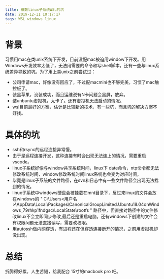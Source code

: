 ```yaml
---
title: 细数linux子系统WSL的坑
date: 2019-12-11 10:17:17
tags: WSL windows linux
---
```

# 背景

习惯用mac在类unix系统下开发，目前没配mac被迫用window下开发。用Windows开发效率太低了，无法用需要的命令和写shell脚本，还有一些与linux系统差异导致的坑。为了用上类unix之前尝试过：

* 公司申请mac，好像没有回应了，不过配macmini也不够完美，习惯了mac触控板了。
* 装黑苹果，没装成功，而且运维说有N卡问题会黑屏，放弃。
* 装unbuntu虚拟机，太卡了。还有虚拟机无法启动的情况。
* wsl目前最好的方案，估计是比较新的技术，有一些坑，而且坑的解决方案不好找。

# 具体的坑

* ssh和rsync的远程连接异常慢。
* 由于是远程连接开发，这种连接有时会出现无法连上的情况，需要重启vscode。
* linux子系统好像与window共享系统时间，linux下 date命令，ntp命令都无法修改系统时间，window修改系统时间linux系统也会变为对应时间。
* 毕竟是linux子系统的文件路径，在svn和日志中有一些文件路径会出现无法找到的情况。
* linux子系统中windows硬盘会被挂载在mnt目录下，反过来linux的文件会放在windows的 " C:\Users\<用户名>\AppData\Local\Packages\CanonicalGroupLimited.Ubuntu18.04onWindows_79rhkp1fndgsc\LocalState\rootfs " 路径中，但直接对路径中的文件修改linux不会立即同步修改,最后还是重启电脑。还有windows下创建的文件会有权限问题无法直接读写，需要改权限。
* 用autossh做内网穿透，有进程还在但穿透连接断开的情况，之前用虚拟机却没出现。

# 总结

折腾得好累，人生苦短，给我配台 15寸的macbook pro 吧。